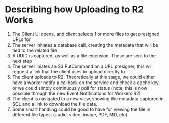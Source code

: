 # Describing how Uploading to R2 Works

1. The Client UI opens, and client selects 1 or more files to get presigned URLs for
2. The server initiates a database call, creating the metadata that will be tied to the related file
3. A UUID is captured, as well as a file extension. These are sent to the next step
4. The server iniates an S3 PutCommand on a URL presigner, this will request a link that the client uses to upload directly to
5. The client uploads to R2. Theoretically at this stage, we could either have a worker notify a callback on the service and check a cache key, or we could simply continuously poll for status (note, this is now possible through the new Event Notifications for Workers R2)
6. The client is navigated to a new view, showing the metadata captured in SQL and a link to download the file data.
7. Some smart handling could be good to have for viewing the file in different file types: (audio, video, image, PDF, MD, etc)
